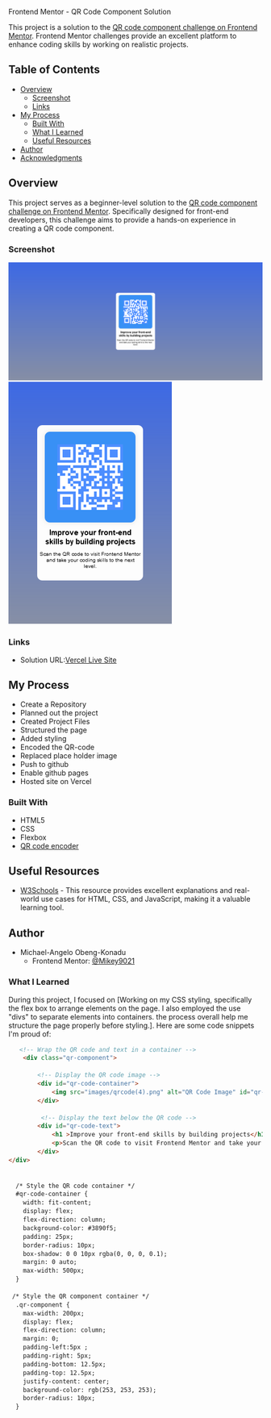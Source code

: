  Frontend Mentor - QR Code Component Solution

This project is a solution to the [QR code component challenge on Frontend Mentor](https://www.frontendmentor.io/challenges/qr-code-component-iux_sIO_H). Frontend Mentor challenges provide an excellent platform to enhance coding skills by working on realistic projects.

## Table of Contents

- [Overview](#overview)
  - [Screenshot](#screenshot)
  - [Links](#links)
- [My Process](#my-process)
  - [Built With](#built-with)
  - [What I Learned](#what-i-learned)
  - [Useful Resources](#useful-resources)
- [Author](#author)
- [Acknowledgments](#acknowledgments)

## Overview
This project serves as a beginner-level solution to the [QR code component challenge on Frontend Mentor](https://www.frontendmentor.io/challenges/qr-code-component-iux_sIO_H). Specifically designed for front-end developers, this challenge aims to provide a hands-on experience in creating a QR code component.

### Screenshot

![Screenshot 1](QR_Component/images/Screenshot%202024-01-11%20at%2019-04-25%20QR.png)
![Screenshot 2](QR_Component/images/Screenshot%202024-01-11%20at%2019-04-50%20QR.png)


### Links

- Solution URL:[Vercel Live Site](https://front-end-mentor-j1tg.vercel.app/)

## My Process
- Create a Repository
- Planned out the project
- Created Project Files
- Structured the page
- Added styling
- Encoded the QR-code
- Replaced place holder image
- Push to github
- Enable github pages
- Hosted site on Vercel
### Built With

- HTML5 
- CSS 
- Flexbox
- [QR code encoder](https://goqr.me/#t=url)

## Useful Resources

- [W3Schools](https://www.w3schools.com/) - This resource provides excellent explanations and real-world use cases for HTML, CSS, and JavaScript, making it a valuable learning tool.

## Author

- Michael-Angelo Obeng-Konadu
  - Frontend Mentor: [@Mikey9021](https://www.frontendmentor.io/profile/Mikey9021)
  
### What I Learned

During this project, I focused on [Working on my CSS styling, specifically the flex box to arrange elements on the page. I also employed the use "divs" to separate elements into containers. the process overall help me structure the page properly before styling.]. Here are some code snippets I'm proud of:

```html
   <!-- Wrap the QR code and text in a container -->
    <div class="qr-component">
       
        <!-- Display the QR code image -->
        <div id="qr-code-container">
            <img src="images/qrcode(4).png" alt="QR Code Image" id="qr-code"/>
        </div>

         <!-- Display the text below the QR code -->
        <div id="qr-code-text"> 
            <h1 >Improve your front-end skills by building projects</h1>
            <p>Scan the QR code to visit Frontend Mentor and take your coding skills to the next level.</p>
        </div>
</div>


  /* Style the QR code container */
  #qr-code-container {
    width: fit-content;
    display: flex;
    flex-direction: column;
    background-color: #3890f5;
    padding: 25px;
    border-radius: 10px;
    box-shadow: 0 0 10px rgba(0, 0, 0, 0.1);
    margin: 0 auto;
    max-width: 500px;
  }

 /* Style the QR component container */
  .qr-component {
    max-width: 200px;
    display: flex;
    flex-direction: column;
    margin: 0;
    padding-left:5px ;
    padding-right: 5px;
    padding-bottom: 12.5px;
    padding-top: 12.5px;
    justify-content: center;
    background-color: rgb(253, 253, 253);
    border-radius: 10px;
  }


